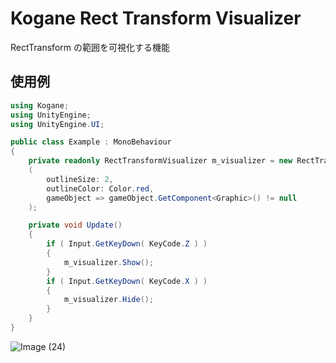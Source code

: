 # Kogane Rect Transform Visualizer

RectTransform の範囲を可視化する機能

## 使用例

```cs
using Kogane;
using UnityEngine;
using UnityEngine.UI;

public class Example : MonoBehaviour
{
    private readonly RectTransformVisualizer m_visualizer = new RectTransformVisualizer
    (
        outlineSize: 2,
        outlineColor: Color.red,
        gameObject => gameObject.GetComponent<Graphic>() != null
    );

    private void Update()
    {
        if ( Input.GetKeyDown( KeyCode.Z ) )
        {
            m_visualizer.Show();
        }
        if ( Input.GetKeyDown( KeyCode.X ) )
        {
            m_visualizer.Hide();
        }
    }
}
```

![Image (24)](https://user-images.githubusercontent.com/6134875/84562084-895fb900-ad8c-11ea-8a6b-1fb0904ef87b.gif)
